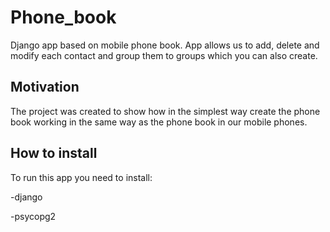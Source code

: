 # Phone_book

Django app based on mobile phone book. App allows us to add, delete and modify each contact and group them to groups 
which you can also create.

## Motivation

The project was created to show how in the simplest way create the phone book working in the same way as the phone book in our mobile phones.

## How to install

To run this app you need to install:

-django

-psycopg2

